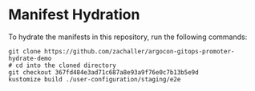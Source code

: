 # Manifest Hydration

To hydrate the manifests in this repository, run the following commands:

```shell
git clone https://github.com/zachaller/argocon-gitops-promoter-hydrate-demo
# cd into the cloned directory
git checkout 367fd484e3ad71c687a8e93a9f76e0c7b13b5e9d
kustomize build ./user-configuration/staging/e2e
```
